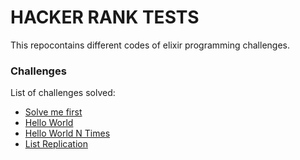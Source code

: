 # HACKER RANK TESTS

This repocontains different codes of elixir programming challenges.

### Challenges

List of challenges solved:

- [Solve me first](./1_solve_me_first/README.md)
- [Hello World](./2_hello_world/README.md)
- [Hello World N Times](./3_hellor_world_n_times/README.md)
- [List Replication](./4_list_replication/README.md)
